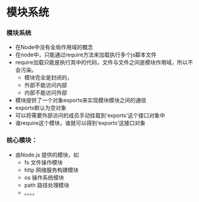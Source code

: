 # 模块系统

### 模块系统

* 在Node中没有全局作用域的概念
* 在node中，只能通过require方法来加载执行多个js脚本文件
* require加载只能是执行其中的代码，文件与文件之间是模块作用域，所以不会污染。
  * 模块完全是封闭的，
  * 外部不能访问内部
  * 内部不能访问外部
* 模块提供了一个对象exports来实现模块模块之间的通信
* exports默认为空对象
* 可以将需要外部访问的成员手动挂载到‘exports’这个接口对象中
* 谁require这个模块，谁就可以得到‘exports’这接口对象

### 核心模块：

* 由Node.js 提供的模块，如
  * fs 文件操作模块
  * http 网络服务构建模块
  * os 操作系统模块
  * path 路径处理模块
  * 。。。。

